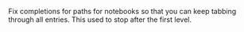 Fix completions for paths for notebooks so that you can keep tabbing through all entries. This used to stop after the first level.
